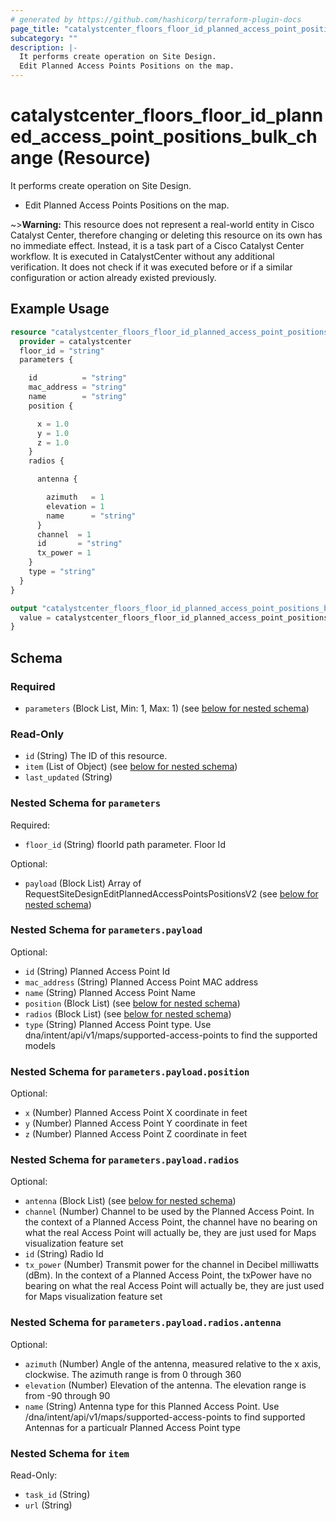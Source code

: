 ```yaml
---
# generated by https://github.com/hashicorp/terraform-plugin-docs
page_title: "catalystcenter_floors_floor_id_planned_access_point_positions_bulk_change Resource - terraform-provider-catalystcenter"
subcategory: ""
description: |-
  It performs create operation on Site Design.
  Edit Planned Access Points Positions on the map.
---
```


# catalystcenter_floors_floor_id_planned_access_point_positions_bulk_change (Resource)

It performs create operation on Site Design.

- Edit Planned Access Points Positions on the map.

~>**Warning:**
This resource does not represent a real-world entity in Cisco Catalyst Center, therefore changing or deleting this resource on its own has no immediate effect.
Instead, it is a task part of a Cisco Catalyst Center workflow. It is executed in CatalystCenter without any additional verification. It does not check if it was executed before or if a similar configuration or action already existed previously.

## Example Usage

```terraform
resource "catalystcenter_floors_floor_id_planned_access_point_positions_bulk_change" "example" {
  provider = catalystcenter
  floor_id = "string"
  parameters {

    id          = "string"
    mac_address = "string"
    name        = "string"
    position {

      x = 1.0
      y = 1.0
      z = 1.0
    }
    radios {

      antenna {

        azimuth   = 1
        elevation = 1
        name      = "string"
      }
      channel  = 1
      id       = "string"
      tx_power = 1
    }
    type = "string"
  }
}

output "catalystcenter_floors_floor_id_planned_access_point_positions_bulk_change_example" {
  value = catalystcenter_floors_floor_id_planned_access_point_positions_bulk_change.example
}
```

<!-- schema generated by tfplugindocs -->
## Schema

### Required

- `parameters` (Block List, Min: 1, Max: 1) (see [below for nested schema](#nestedblock--parameters))

### Read-Only

- `id` (String) The ID of this resource.
- `item` (List of Object) (see [below for nested schema](#nestedatt--item))
- `last_updated` (String)

<a id="nestedblock--parameters"></a>
### Nested Schema for `parameters`

Required:

- `floor_id` (String) floorId path parameter. Floor Id

Optional:

- `payload` (Block List) Array of RequestSiteDesignEditPlannedAccessPointsPositionsV2 (see [below for nested schema](#nestedblock--parameters--payload))

<a id="nestedblock--parameters--payload"></a>
### Nested Schema for `parameters.payload`

Optional:

- `id` (String) Planned Access Point Id
- `mac_address` (String) Planned Access Point MAC address
- `name` (String) Planned Access Point Name
- `position` (Block List) (see [below for nested schema](#nestedblock--parameters--payload--position))
- `radios` (Block List) (see [below for nested schema](#nestedblock--parameters--payload--radios))
- `type` (String) Planned Access Point type. Use dna/intent/api/v1/maps/supported-access-points to find the supported models

<a id="nestedblock--parameters--payload--position"></a>
### Nested Schema for `parameters.payload.position`

Optional:

- `x` (Number) Planned Access Point X coordinate in feet
- `y` (Number) Planned Access Point Y coordinate in feet
- `z` (Number) Planned Access Point Z coordinate in feet


<a id="nestedblock--parameters--payload--radios"></a>
### Nested Schema for `parameters.payload.radios`

Optional:

- `antenna` (Block List) (see [below for nested schema](#nestedblock--parameters--payload--radios--antenna))
- `channel` (Number) Channel to be used by the Planned Access Point. In the context of a Planned Access Point, the channel have no bearing on what the real Access Point will actually be, they are just used for Maps visualization feature set
- `id` (String) Radio Id
- `tx_power` (Number) Transmit power for the channel in Decibel milliwatts (dBm). In the context of a Planned Access Point, the txPower have no bearing on what the real Access Point will actually be, they are just used for Maps visualization feature set

<a id="nestedblock--parameters--payload--radios--antenna"></a>
### Nested Schema for `parameters.payload.radios.antenna`

Optional:

- `azimuth` (Number) Angle of the antenna, measured relative to the x axis, clockwise. The azimuth range is from 0 through 360
- `elevation` (Number) Elevation of the antenna. The elevation range is from -90 through 90
- `name` (String) Antenna type for this Planned Access Point. Use /dna/intent/api/v1/maps/supported-access-points to find supported Antennas for a particualr Planned Access Point type





<a id="nestedatt--item"></a>
### Nested Schema for `item`

Read-Only:

- `task_id` (String)
- `url` (String)
